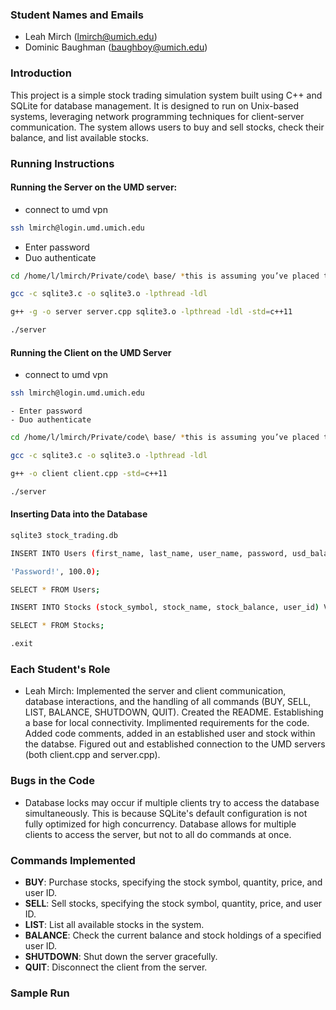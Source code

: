 ### Student Names and Emails
- Leah Mirch (lmirch@umich.edu)
- Dominic Baughman (baughboy@umich.edu)

### Introduction
This project is a simple stock trading simulation system built using C++ and SQLite for database management. It is designed to run on Unix-based systems, leveraging network programming techniques for client-server communication. The system allows users to buy and sell stocks, check their balance, and list available stocks.

### Running Instructions
#### Running the Server on the UMD server:
- connect to umd vpn
```bash
ssh lmirch@login.umd.umich.edu
```

- Enter password
- Duo authenticate

```bash
cd /home/l/lmirch/Private/code\ base/ *this is assuming you’ve placed the files here*
```
```bash
gcc -c sqlite3.c -o sqlite3.o -lpthread -ldl
```
```bash
g++ -g -o server server.cpp sqlite3.o -lpthread -ldl -std=c++11
```
```bash
./server
```

#### Running the Client on the UMD Server
- connect to umd vpn
```bash
ssh lmirch@login.umd.umich.edu
```

    - Enter password
    - Duo authenticate

```bash
cd /home/l/lmirch/Private/code\ base/ *this is assuming you’ve placed the files here*
```
```bash
gcc -c sqlite3.c -o sqlite3.o -lpthread -ldl
```
```bash
g++ -o client client.cpp -std=c++11
```
```bash
./server
```

#### Inserting Data into the Database
```bash
sqlite3 stock_trading.db
```
```bash
INSERT INTO Users (first_name, last_name, user_name, password, usd_balance) VALUES ('Leah', 'Mirch', 'lmirch', 
```
```bash
'Password!', 100.0); 
```
```bash
SELECT * FROM Users;
```
```bash
INSERT INTO Stocks (stock_symbol, stock_name, stock_balance, user_id) VALUES ('GMCA', 'General Motors', 15, 5);
```
```bash
SELECT * FROM Stocks;
```
```bash
.exit
```

### Each Student's Role
- Leah Mirch: Implemented the server and client communication, database interactions, and the handling of all commands (BUY, SELL, LIST, BALANCE, SHUTDOWN, QUIT). Created the README. Establishing a base for local connectivity. Implimented requirements for the code. Added code comments, added in an established user and stock within the databse. Figured out and established connection to the UMD servers (both client.cpp and server.cpp).

### Bugs in the Code
- Database locks may occur if multiple clients try to access the database simultaneously. This is because SQLite's default configuration is not fully optimized for high concurrency. Database allows for multiple clients to access the server, but not to all do commands at once. 

### Commands Implemented
- **BUY**: Purchase stocks, specifying the stock symbol, quantity, price, and user ID.
- **SELL**: Sell stocks, specifying the stock symbol, quantity, price, and user ID.
- **LIST**: List all available stocks in the system.
- **BALANCE**: Check the current balance and stock holdings of a specified user ID.
- **SHUTDOWN**: Shut down the server gracefully.
- **QUIT**: Disconnect the client from the server.

### Sample Run

